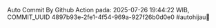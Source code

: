 Auto Commit By Github Action pada: 2025-07-26 19:44:22 WIB, COMMIT_UUID 4897b93e-2fe1-4f54-969a-927f26b0d0e0 #autohijau🗿
